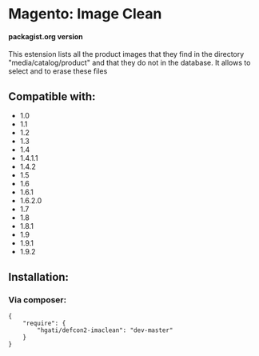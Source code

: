 # Magento: Image Clean
#### packagist.org version

This estension lists all the product images that they find in the directory "media/catalog/product" and that they do not in the database. It allows to select and to erase these files

## Compatible with:
- 1.0
- 1.1
- 1.2
- 1.3
- 1.4
- 1.4.1.1
- 1.4.2
- 1.5
- 1.6
- 1.6.1
- 1.6.2.0
- 1.7
- 1.8
- 1.8.1
- 1.9
- 1.9.1
- 1.9.2

## Installation:

### Via composer:
```
{
    "require": {
        "hgati/defcon2-imaclean": "dev-master"
    }
}

